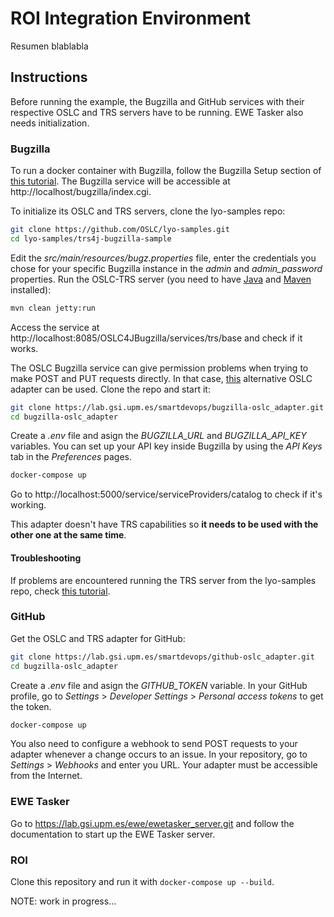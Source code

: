 # ROI Integration Environment

Resumen blablabla

## Instructions

Before running the example, the Bugzilla and GitHub services with their respective OSLC and TRS servers have to be running. EWE Tasker also needs initialization.

### Bugzilla

To run a docker container with Bugzilla, follow the Bugzilla Setup section of [this tutorial](https://oslc.github.io/developing-oslc-applications/integrating_products_with_oslc/running_the_examples). The Bugzilla service will be accessible at http://localhost/bugzilla/index.cgi.

To initialize its OSLC and TRS servers, clone the lyo-samples repo:

```bash
git clone https://github.com/OSLC/lyo-samples.git
cd lyo-samples/trs4j-bugzilla-sample
```

Edit the *src/main/resources/bugz.properties* file, enter the credentials you chose for your specific Bugzilla instance in the *admin* and *admin_password* properties. Run the OSLC-TRS server (you need to have [Java](https://java.com/en/download/help/download_options.html) and [Maven](http://maven.apache.org/install.html) installed):

```bash
mvn clean jetty:run
```

Access the service at http://localhost:8085/OSLC4JBugzilla/services/trs/base and check if it works.

The OSLC Bugzilla service can give permission problems when trying to make POST and PUT requests directly. In that case, [this](https://lab.gsi.upm.es/smartdevops/bugzilla-oslc_adapter) alternative OSLC adapter can be used. Clone the repo and start it:

```bash
git clone https://lab.gsi.upm.es/smartdevops/bugzilla-oslc_adapter.git
cd bugzilla-oslc_adapter
```

Create a *.env* file and asign the *BUGZILLA_URL* and *BUGZILLA_API_KEY* variables. You can set up your API key inside Bugzilla by using the *API Keys* tab in the *Preferences* pages.

```bash
docker-compose up
```

Go to http://localhost:5000/service/serviceProviders/catalog to check if it's working.

This adapter doesn't have TRS capabilities so **it needs to be used with the other one at the same time**. 

#### Troubleshooting

If problems are encountered running the TRS server from the lyo-samples repo, check [this tutorial](http://wiki.eclipse.org/Lyo/BuildTRS4JBugzilla).

### GitHub

Get the OSLC and TRS adapter for GitHub:

```bash
git clone https://lab.gsi.upm.es/smartdevops/github-oslc_adapter.git
cd bugzilla-oslc_adapter
```

Create a *.env* file and asign the *GITHUB_TOKEN* variable. In your GitHub profile, go to *Settings* > *Developer Settings* > *Personal access tokens* to get the token.

```bash
docker-compose up
```

You also need to configure a webhook to send POST requests to your adapter whenever a change occurs to an issue. In your repository, go to *Settings* > *Webhooks* and enter you URL. Your adapter must be accessible from the Internet.

### EWE Tasker

Go to https://lab.gsi.upm.es/ewe/ewetasker_server.git and follow the documentation to start up the EWE Tasker server.

### ROI

Clone this repository and run it with ```docker-compose up --build```.


NOTE: work in progress...
